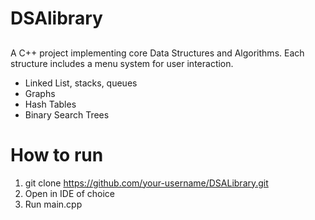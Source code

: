 # DSAlibrary

##  
A C++ project implementing core Data Structures and Algorithms.
Each structure includes a menu system for user interaction.

- Linked List, stacks, queues
- Graphs
- Hash Tables
- Binary Search Trees

# How to run
1. git clone https://github.com/your-username/DSALibrary.git
2. Open in IDE of choice
3. Run main.cpp


